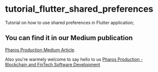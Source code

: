 # tutorial_flutter_shared_preferences

Tutorial on how to use shared preferences in Flutter application;

## You can find it in our Medium publication
[Pharos Production Medium Article](https://medium.com/pharos-production/flutter-shared-preferences-4cde2dcefa6e).

Also you're warmely welcome to say hello to us
[Pharos Production - Blockchain and FinTech Software Development](https://pharosproduction.com)
